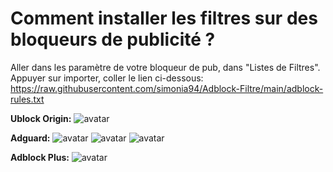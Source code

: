 
# Comment installer les filtres sur des bloqueurs de publicité ?

Aller dans les paramètre de votre bloqueur de pub, dans "Listes de Filtres". Appuyer sur importer, coller le lien ci-dessous:<br/>
https://raw.githubusercontent.com/simonia94/Adblock-Filtre/main/adblock-rules.txt

**Ublock Origin:**
![avatar](https://officialsimonia94.files.wordpress.com/2021/09/snipaste_2021-09-19_11-07-02.png)

**Adguard:**
![avatar](https://officialsimonia94.files.wordpress.com/2021/12/snipaste_2021-12-22_11-53-28.png)
![avatar](https://officialsimonia94.files.wordpress.com/2021/12/snipaste_2021-12-22_11-54-13.png)
![avatar](https://officialsimonia94.files.wordpress.com/2021/12/snipaste_2021-12-22_11-55-03.png)

**Adblock Plus:**
![avatar](https://officialsimonia94.files.wordpress.com/2021/09/snipaste_2021-09-19_11-11-53.png)




